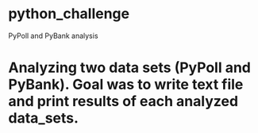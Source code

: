 # python_challenge
PyPoll and PyBank analysis
# Analyzing two data sets (PyPoll and PyBank).  Goal was to write text file and print results of each analyzed data_sets.
